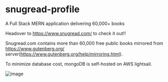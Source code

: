 # snugread-profile
A Full Stack MERN application delivering 60,000+ books

Headover to https://www.snugread.com/ to check it out!!

Snugread.com contains more than 60,000 free public books mirrored from https://www.gutenberg.org/ server(https://www.gutenberg.org/help/mirroring.html).

To minimize database cost, mongoDB is self-hosted on AWS lightsail.

![image](https://user-images.githubusercontent.com/50148498/163921352-60082c30-0536-4610-af09-bb3b0a0468b7.png)
